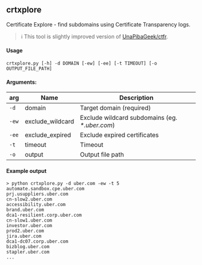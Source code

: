 crtxplore
---------
Certificate Explore - find subdomains using Certificate Transparency logs.

> :information_source: This tool is slightly improved version of [UnaPibaGeek/ctfr](https://github.com/UnaPibaGeek/ctfr). 

#### Usage 
```
crtxplore.py [-h] -d DOMAIN [-ew] [-ee] [-t TIMEOUT] [-o OUTPUT_FILE_PATH]
```

#### Arguments:  

| arg | Name | Description |
| --- | ---- | ----------- |
| `-d` | domain | Target domain (required) |
| `-ew` | exclude_wildcard | Exclude wildcard subdomains (eg. _*.uber.com_) |
| `-ee` | exclude_expired | Exclude expired certificates |
| `-t` | timeout | Timeout |
| `-o` | output | Output file path |  

#### Example output
```
> python crtxplore.py -d uber.com -ew -t 5          
automate.sandbox.cpe.uber.com
prj.usuppliers.uber.com
cn-slow2.uber.com
accessibility.uber.com
brand.uber.com
dca1-resilient.corp.uber.com
cn-slow1.uber.com
investor.uber.com
prod2.uber.com
jira.uber.com
dca1-dc07.corp.uber.com
bizblog.uber.com
stapler.uber.com
...
```